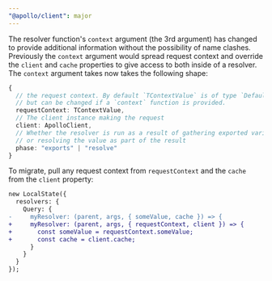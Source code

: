 ```yaml
---
"@apollo/client": major
---
```


The resolver function's `context` argument (the 3rd argument) has changed to provide additional information without the possibility of name clashes. Previously the `context` argument would spread request context and override the `client` and `cache` properties to give access to both inside of a resolver. The `context` argument takes now takes the following shape:

```ts
{
  // the request context. By default `TContextValue` is of type `DefaultContext`,
  // but can be changed if a `context` function is provided.
  requestContext: TContextValue,
  // The client instance making the request
  client: ApolloClient,
  // Whether the resolver is run as a result of gathering exported variables
  // or resolving the value as part of the result
  phase: "exports" | "resolve"
}
```

To migrate, pull any request context from `requestContext` and the `cache` from the `client` property:

```diff
new LocalState({
  resolvers: {
    Query: {
-     myResolver: (parent, args, { someValue, cache }) => {
+     myResolver: (parent, args, { requestContext, client }) => {
+       const someValue = requestContext.someValue;
+       const cache = client.cache;
      }
    }
  }
});
```
